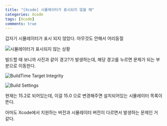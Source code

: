 ```yaml
---
title: "[Xcode] 시뮬레이터가 표시되지 않을 때"
categories: Xcode
tags: [Xcode]
comments: true
---
```


갑자기 시뮬레이터가 표시 되지 않았다. 아무것도 안해서 어리둥절

![시뮬레이터가 표시되지 않는 상황](/not-visible-simulator/simulators.png)

빌드할 때 보니까 사진과 같이 경고?가 발생하는데, 해당 경고를 누르면 문제가 되는 부분으로 이동한다.

![BuildTime Target Integrity](/not-visible-simulator/target-integrity.png)

![Build Settings](/not-visible-simulator/build-settings.png)

현재는 15.2로 되어있는데, 이걸 15.0 으로 변경해주면 설치되어있는 시뮬레이터 목록이 뜬다.

아마도 Xcode에서 지원하는 버전과 시뮬레이터 버전이 다르면서 발생하는 문제인 거 같다.